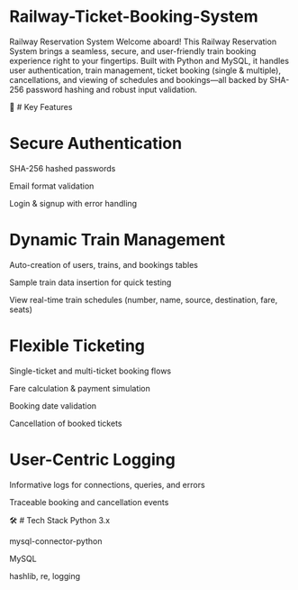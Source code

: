 # Railway-Ticket-Booking-System

Railway Reservation System
Welcome aboard! This Railway Reservation System brings a seamless, secure, and user-friendly train booking experience right to your fingertips. Built with Python and MySQL, it handles user authentication, train management, ticket booking (single & multiple), cancellations, and viewing of schedules and bookings—all backed by SHA-256 password hashing and robust input validation.

🚂 # Key Features

# Secure Authentication

SHA-256 hashed passwords

Email format validation

Login & signup with error handling

# Dynamic Train Management

Auto-creation of users, trains, and bookings tables

Sample train data insertion for quick testing

View real-time train schedules (number, name, source, destination, fare, seats)

# Flexible Ticketing

Single-ticket and multi-ticket booking flows

Fare calculation & payment simulation

Booking date validation

Cancellation of booked tickets

# User-Centric Logging

Informative logs for connections, queries, and errors

Traceable booking and cancellation events

🛠️ # Tech Stack
Python 3.x

mysql-connector-python

MySQL

hashlib, re, logging
